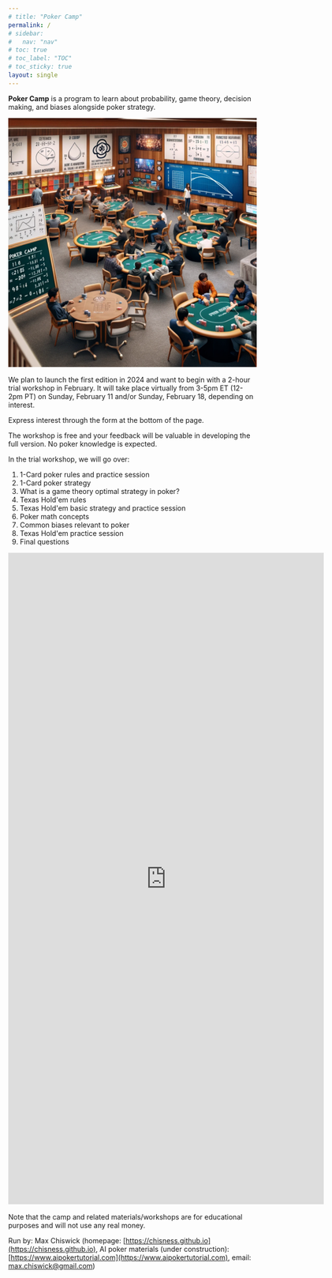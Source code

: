 ```yaml
---
# title: "Poker Camp"
permalink: /
# sidebar:
#   nav: "nav"
# toc: true
# toc_label: "TOC"
# toc_sticky: true
layout: single
---
```

**Poker Camp** is a program to learn about probability, game theory, decision making, and biases alongside poker strategy. 

![Poker Camp](./assets/pc.png)

We plan to launch the first edition in 2024 and want to begin with a 2-hour trial workshop in February. It will take place virtually from 3-5pm ET (12-2pm PT) on Sunday, February 11 and/or Sunday, February 18, depending on interest. 

Express interest through the form at the bottom of the page. 

The workshop is free and your feedback will be valuable in developing the full version. No poker knowledge is expected.

In the trial workshop, we will go over: 
1. 1-Card poker rules and practice session
3. 1-Card poker strategy
4. What is a game theory optimal strategy in poker?
5. Texas Hold'em rules
6. Texas Hold'em basic strategy and practice session
7. Poker math concepts
8. Common biases relevant to poker
9. Texas Hold'em practice session
10. Final questions

<iframe src="https://docs.google.com/forms/d/e/1FAIpQLSeHNy67Atz4ytwhbW8AsUcONtZ3F8TqWvpqlognYIWm9rmnFg/viewform?embedded=true" width="640" height="1319" frameborder="0" marginheight="0" marginwidth="0">Loading…</iframe>

Note that the camp and related materials/workshops are for educational purposes and will not use any real money. 

Run by: Max Chiswick (homepage: [https://chisness.github.io](https://chisness.github.io), AI poker materials (under construction): [https://www.aipokertutorial.com](https://www.aipokertutorial.com), email: [max.chiswick@gmail.com](mailto:max.chiswick@gmail.com))
